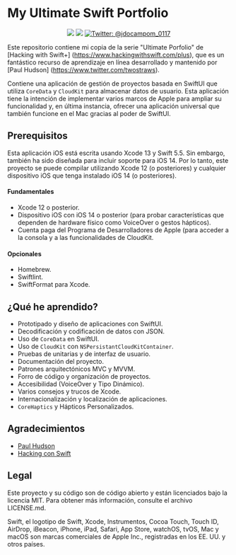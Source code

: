 # My Ultimate Swift Portfolio

<p align="center">
    <img src="https://img.shields.io/badge/iOS-14.0+-blue.svg" />
    <img src="https://img.shields.io/badge/Swift-5.3-brightgreen.svg" />
    <a href="https://twitter.com/twostraws">
        <img src="https://img.shields.io/badge/Contact-@jdocampom_0117-lightgrey.svg?style=flat" alt="Twitter: @jdocampom_0117" />
    </a>
</p>

Este repositorio contiene mi copia de la serie "Ultimate Porfolio" de [Hacking with Swift+] (https://www.hackingwithswift.com/plus), que es un fantástico recurso de aprendizaje en línea desarrollado y mantenido por [Paul Hudson] (https://www.twitter.com/twostraws).

Contiene una aplicación de gestión de proyectos basada en SwiftUI que utiliza `CoreData` y `CloudKit` para almacenar datos de usuario. Esta aplicación tiene la intención de implementar varios marcos de Apple para ampliar su funcionalidad y, en última instancia, ofrecer una aplicación universal que también funcione en el Mac gracias al poder de SwiftUI.

## Prerequisitos

Esta aplicación iOS está escrita usando Xcode 13 y Swift 5.5. Sin embargo, también ha sido diseñada para incluir soporte para iOS 14. Por lo tanto, este proyecto se puede compilar utilizando Xcode 12 (o posteriores) y cualquier dispositivo iOS que tenga instalado iOS 14 (o posteriores).

#### Fundamentales

* Xcode 12 o posterior.
* Dispositivo iOS con iOS 14 o posterior (para probar características que dependen de hardware físico como VoiceOver o gestos hápticos).
* Cuenta paga del Programa de Desarrolladores de Apple (para acceder a la consola  y a las funcionalidades de CloudKit.

#### Opcionales

* Homebrew.
* Swiftlint.
* SwiftFormat para Xcode.

## ¿Qué he aprendido?

* Prototipado y diseño de aplicaciones con SwiftUI.
* Decodificación y codificación de datos con JSON.
* Uso de `CoreData` en SwiftUI.
* Uso de `CloudKit` con `NSPersistantCloudKitContainer`.
* Pruebas de unitarias y de interfaz de usuario.
* Documentación del proyecto.
* Patrones arquitectónicos MVC y MVVM.
* Forro de código y organización de proyectos.
* Accesibilidad (VoiceOver y Tipo Dinámico).
* Varios consejos y trucos de Xcode.
* Internacionalización y localización de aplicaciones.
* `CoreHaptics` y Hápticos Personalizados.

## Agradecimientos

* [Paul Hudson](https://www.twitter.com/twostraws)
* [Hacking con Swift](https://www.hackingwithswift.com)

## Legal

Este proyecto y su código son de código abierto y están licenciados bajo la licencia MIT. Para obtener más información, consulte el archivo LICENSE.md.

Swift, el logotipo de Swift, Xcode, Instrumentos, Cocoa Touch, Touch ID, AirDrop, iBeacon, iPhone, iPad, Safari, App Store, watchOS, tvOS, Mac y macOS son marcas comerciales de Apple Inc., registradas en los EE. UU. y otros países.